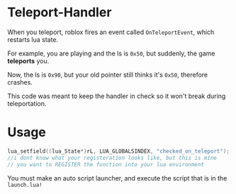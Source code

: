 # Teleport-Handler

When you teleport, roblox fires an event called `OnTeleportEvent`, which restarts lua state.

For example, you are playing and the ls is `0x50`, but suddenly, the game **teleports** you.

Now, the ls is `0x90`, but your old pointer still thinks it's `0x50`, therefore crashes.

This code was meant to keep the handler in check so it won't break during teleportation.

# Usage

```cpp
lua_setfield((lua_State*)rL, LUA_GLOBALSINDEX, "checked_on_teleport");
//i dont know what your registeration looks like, but this is mine
// you want to REGISTER the function into your lua environment
```

You must make an auto script launcher, and execute the script that is in the `launch.lua!`
